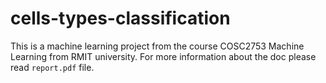 # cells-types-classification  
This is a machine learning project from the course COSC2753 Machine Learning from RMIT university. For more information about the doc please read `report.pdf` file.
